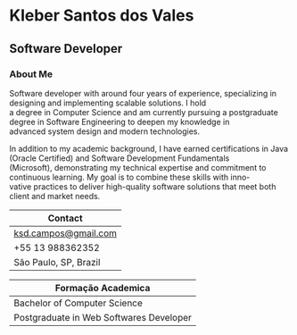 # Kleber Santos dos Vales
## Software Developer

### About Me

Software developer with around four years of experience, specializing in designing and implementing scalable solutions. I hold \
a degree in Computer Science and am currently pursuing a postgraduate degree in Software Engineering to deepen my knowledge in \
advanced system design and modern technologies.

In addition to my academic background, I have earned certifications in Java (Oracle Certified) and Software Development Fundamentals \
(Microsoft), demonstrating my technical expertise and commitment to continuous learning. My goal is to combine these skills with inno- \
vative practices to deliver high-quality software solutions that meet both client and market needs.

|Contact              | 
|---------------------|
|ksd.campos@gmail.com | 
|+55 13 988362352     |  
|São Paulo, SP, Brazil|     

|Formação Academica |
|-------------------|
|Bachelor of Computer Science|
|Postgraduate in Web Softwares Developer|
